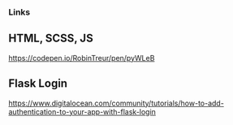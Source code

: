 ### Links 

## HTML, SCSS, JS
https://codepen.io/RobinTreur/pen/pyWLeB

## Flask Login
https://www.digitalocean.com/community/tutorials/how-to-add-authentication-to-your-app-with-flask-login